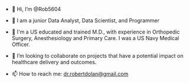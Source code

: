 - 👋 Hi, I’m @Rob5604
- 👀 I am a junior Data Analyst, Data Scientist, and Programmer
- 🌱 I'm a US educated and trained M.D., with experience in Orthopedic Surgery, Anesthesiology and Primary Care. I was a US Navy Medical Officer. 

- 💞️ I’m looking to collaborate on projects that have a potential impact on healthcare delivery and outcomes. 
- 📫 How to reach me:  dr.robertdolan@gmail.com

<!---
Rob5604/Rob5604 is a ✨ special ✨ repository because its `README.md` (this file) appears on your GitHub profile.
You can click the Preview link to take a look at your changes.
--->
